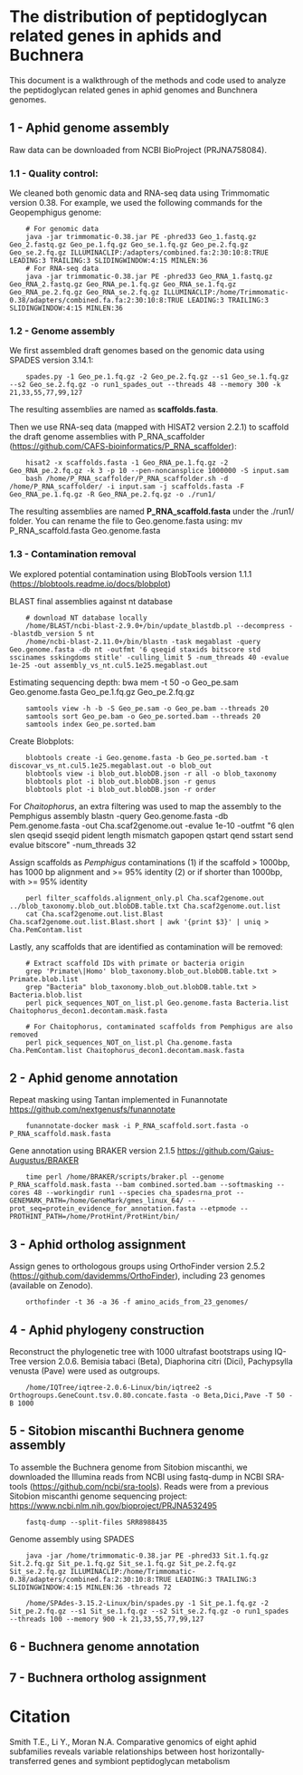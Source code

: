# The distribution of peptidoglycan related genes in aphids and Buchnera 

This document is a walkthrough of the methods and code used to analyze the peptidoglycan related genes in aphid genomes and Bunchnera genomes.

## 1 - Aphid genome assembly

Raw data can be downloaded from NCBI BioProject (PRJNA758084). 

### 1.1 - Quality control: 

We cleaned both genomic data and RNA-seq data using Trimmomatic version 0.38. For example, we used the following commands for the Geopemphigus genome: 

        # For genomic data
        java -jar trimmomatic-0.38.jar PE -phred33 Geo_1.fastq.gz Geo_2.fastq.gz Geo_pe.1.fq.gz Geo_se.1.fq.gz Geo_pe.2.fq.gz Geo_se.2.fq.gz ILLUMINACLIP:/adapters/combined.fa:2:30:10:8:TRUE LEADING:3 TRAILING:3 SLIDINGWINDOW:4:15 MINLEN:36
        # For RNA-seq data
        java -jar trimmomatic-0.38.jar PE -phred33 Geo_RNA_1.fastq.gz Geo_RNA_2.fastq.gz Geo_RNA_pe.1.fq.gz Geo_RNA_se.1.fq.gz Geo_RNA_pe.2.fq.gz Geo_RNA_se.2.fq.gz ILLUMINACLIP:/home/Trimmomatic-0.38/adapters/combined.fa.fa:2:30:10:8:TRUE LEADING:3 TRAILING:3 SLIDINGWINDOW:4:15 MINLEN:36
  

### 1.2 - Genome assembly

We first assembled draft genomes based on the genomic data using SPADES version 3.14.1: 

        spades.py -1 Geo_pe.1.fq.gz -2 Geo_pe.2.fq.gz --s1 Geo_se.1.fq.gz --s2 Geo_se.2.fq.gz -o run1_spades_out --threads 48 --memory 300 -k 21,33,55,77,99,127

The resulting assemblies are named as **scaffolds.fasta**.

Then we use RNA-seq data (mapped with HISAT2 version 2.2.1) to scaffold the draft genome assemblies with P_RNA_scaffolder (https://github.com/CAFS-bioinformatics/P_RNA_scaffolder): 
  
        hisat2 -x scaffolds.fasta -1 Geo_RNA_pe.1.fq.gz -2 Geo_RNA_pe.2.fq.gz -k 3 -p 10 --pen-noncansplice 1000000 -S input.sam
        bash /home/P_RNA_scaffolder/P_RNA_scaffolder.sh -d /home/P_RNA_scaffolder/ -i input.sam -j scaffolds.fasta -F Geo_RNA_pe.1.fq.gz -R Geo_RNA_pe.2.fq.gz -o ./run1/
  
The resulting assemblies are named **P_RNA_scaffold.fasta** under the ./run1/ folder. You can rename the file to Geo.genome.fasta using:
        mv P_RNA_scaffold.fasta Geo.genome.fasta

### 1.3 - Contamination removal

We explored potential contamination using BlobTools version 1.1.1 (https://blobtools.readme.io/docs/blobplot)

BLAST final assemblies against nt database
        
        # download NT database locally 
        /home/BLAST/ncbi-blast-2.9.0+/bin/update_blastdb.pl --decompress --blastdb_version 5 nt
        /home/ncbi-blast-2.11.0+/bin/blastn -task megablast -query Geo.genome.fasta -db nt -outfmt '6 qseqid staxids bitscore std sscinames sskingdoms stitle' -culling_limit 5 -num_threads 40 -evalue 1e-25 -out assembly_vs_nt.cul5.1e25.megablast.out

Estimating sequencing depth: 
        bwa mem -t 50 -o Geo_pe.sam Geo.genome.fasta Geo_pe.1.fq.gz Geo_pe.2.fq.gz

        samtools view -h -b -S Geo_pe.sam -o Geo_pe.bam --threads 20
        samtools sort Geo_pe.bam -o Geo_pe.sorted.bam --threads 20
        samtools index Geo_pe.sorted.bam

Create Blobplots:

        blobtools create -i Geo.genome.fasta -b Geo_pe.sorted.bam -t discovar_vs_nt.cul5.1e25.megablast.out -o blob_out
        blobtools view -i blob_out.blobDB.json -r all -o blob_taxonomy
        blobtools plot -i blob_out.blobDB.json -r genus
        blobtools plot -i blob_out.blobDB.json -r order
        
For *Chaitophorus*, an extra filtering was used to map the assembly to the Pemphigus assembly
        blastn -query Geo.genome.fasta -db Pem.genome.fasta -out Cha.scaf2genome.out -evalue 1e-10 -outfmt "6 qlen slen qseqid sseqid pident length mismatch gapopen qstart qend sstart send evalue bitscore" -num_threads 32

Assign scaffolds as *Pemphigus* contaminations (1) if the scaffold > 1000bp, has 1000 bp alignment and >= 95% identity (2) or if shorter than 1000bp, with >= 95% identity

        perl filter_scaffolds.alignment_only.pl Cha.scaf2genome.out ../blob_taxonomy.blob_out.blobDB.table.txt Cha.scaf2genome.out.list 
        cat Cha.scaf2genome.out.list.Blast Cha.scaf2genome.out.list.Blast.short | awk '{print $3}' | uniq > Cha.PemContam.list

Lastly, any scaffolds that are identified as contamination will be removed: 
        
        # Extract scaffold IDs with primate or bacteria origin
        grep 'Primate\|Homo' blob_taxonomy.blob_out.blobDB.table.txt > Primate.blob.list
        grep "Bacteria" blob_taxonomy.blob_out.blobDB.table.txt > Bacteria.blob.list
        perl pick_sequences_NOT_on_list.pl Geo.genome.fasta Bacteria.list Chaitophorus_decon1.decontam.mask.fasta
        
        # For Chaitophorus, contaminated scaffolds from Pemphigus are also removed
        perl pick_sequences_NOT_on_list.pl Cha.genome.fasta Cha.PemContam.list Chaitophorus_decon1.decontam.mask.fasta

## 2 - Aphid genome annotation

Repeat masking using Tantan implemented in Funannotate https://github.com/nextgenusfs/funannotate

        funannotate-docker mask -i P_RNA_scaffold.sort.fasta -o P_RNA_scaffold.mask.fasta
        
Gene annotation using BRAKER version 2.1.5 https://github.com/Gaius-Augustus/BRAKER

        time perl /home/BRAKER/scripts/braker.pl --genome P_RNA_scaffold.mask.fasta --bam combined.sorted.bam --softmasking --cores 48 --workingdir run1 --species cha_spadesrna_prot --GENEMARK_PATH=/home/GeneMark/gmes_linux_64/ --prot_seq=protein_evidence_for_annotation.fasta --etpmode --PROTHINT_PATH=/home/ProtHint/ProtHint/bin/

## 3 - Aphid ortholog assignment

Assign genes to orthologous groups using OrthoFinder version 2.5.2 (https://github.com/davidemms/OrthoFinder), including 23 genomes (available on Zenodo). 
        
        orthofinder -t 36 -a 36 -f amino_acids_from_23_genomes/


## 4 - Aphid phylogeny construction

Reconstruct the phylogenetic tree with 1000 ultrafast bootstraps using IQ-Tree version 2.0.6. Bemisia tabaci (Beta), Diaphorina citri (Dici), Pachypsylla venusta (Pave) were used as outgroups. 

        /home/IQTree/iqtree-2.0.6-Linux/bin/iqtree2 -s Orthogroups.GeneCount.tsv.0.80.concate.fasta -o Beta,Dici,Pave -T 50 -B 1000
        

## 5 - Sitobion miscanthi Buchnera genome assembly

To assemble the Buchnera genome from Sitobion miscanthi, we downloaded the Illumina reads from NCBI using fastq-dump in NCBI SRA-tools (https://github.com/ncbi/sra-tools). Reads were from a previous Sitobion miscanthi genome sequencing project: https://www.ncbi.nlm.nih.gov/bioproject/PRJNA532495

        fastq-dump --split-files SRR8988435
        
Genome assembly using SPADES

        java -jar /home/trimmomatic-0.38.jar PE -phred33 Sit.1.fq.gz Sit.2.fq.gz Sit_pe.1.fq.gz Sit_se.1.fq.gz Sit_pe.2.fq.gz Sit_se.2.fq.gz ILLUMINACLIP:/home/Trimmomatic-0.38/adapters/combined.fa:2:30:10:8:TRUE LEADING:3 TRAILING:3 SLIDINGWINDOW:4:15 MINLEN:36 -threads 72

        /home/SPAdes-3.15.2-Linux/bin/spades.py -1 Sit_pe.1.fq.gz -2 Sit_pe.2.fq.gz --s1 Sit_se.1.fq.gz --s2 Sit_se.2.fq.gz -o run1_spades --threads 100 --memory 900 -k 21,33,55,77,99,127
        
## 6 - Buchnera genome annotation

## 7 - Buchnera ortholog assignment

 


# Citation
Smith T.E., Li Y., Moran N.A. Comparative genomics of eight aphid subfamilies reveals variable relationships between host horizontally-transferred genes and symbiont peptidoglycan metabolism

